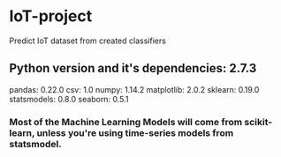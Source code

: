 # IoT-project
Predict IoT dataset from created classifiers

## Python version and it's dependencies: 2.7.3
  pandas: 0.22.0
  csv: 1.0
  numpy: 1.14.2
  matplotlib: 2.0.2
  sklearn: 0.19.0
  statsmodels: 0.8.0
  seaborn: 0.5.1

### Most of the Machine Learning Models will come from scikit-learn, unless you're using time-series models from statsmodel.
